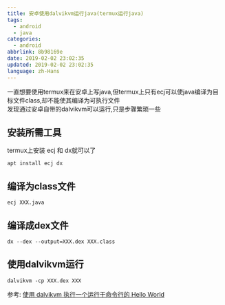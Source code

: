 ```yaml
---
title: 安卓使用dalvikvm运行java(termux运行java)
tags:
  - android
  - java
categories:
  - android
abbrlink: 8b98169e
date: 2019-02-02 23:02:35
updated: 2019-02-02 23:02:35
language: zh-Hans
---
```

一直想要使用termux来在安卓上写java,但termux上只有ecj可以使java编译为目标文件class,却不能使其编译为可执行文件  
发现通过安卓自带的dalvikvm可以运行,只是步骤繁琐一些  

## 安装所需工具
termux上安装 ecj 和 dx就可以了
```
apt install ecj dx
```

## 编译为class文件
```
ecj XXX.java
```
<!--more-->
## 编译成dex文件
```
dx --dex --output=XXX.dex XXX.class
```

## 使用dalvikvm运行
```
dalvikvm -cp XXX.dex XXX
```


参考: [使用 dalvikvm 执行一个运行于命令行的 Hello World](https://bbs.pediy.com/thread-184592.htm)